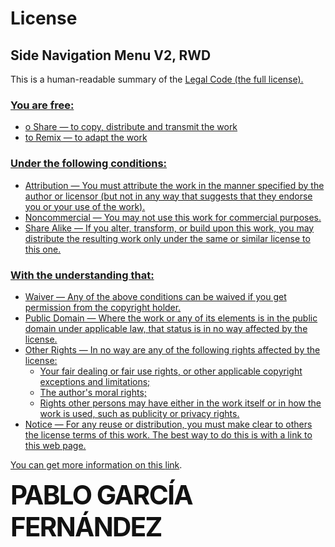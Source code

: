 <h1>License</h1>
<h2>Side Navigation Menu V2, RWD</h2>

<p>This is a human-readable summary of the <a href="http://creativecommons.org/licenses/by-nc-sa/3.0/legalcode" target="_blank">Legal Code (the full license).</p>

<h3>You are free:</h3>

<ul>
  <li>o Share — to copy, distribute and transmit the work</li>
  <li>to Remix — to adapt the work</li>
</ul>

<h3>Under the following conditions:</h3>

<ul>
  <li>Attribution — You must attribute the work in the manner specified by the author or licensor (but not in any way that suggests that they endorse you or your use of the work).</li>
  <li>Noncommercial — You may not use this work for commercial purposes.</li>
  <li>Share Alike — If you alter, transform, or build upon this work, you may distribute the resulting work only under the same or similar license to this one.</li>
</ul>

<h3>With the understanding that:</h3>

<ul>
  <li>Waiver — Any of the above conditions can be waived if you get permission from the copyright holder.</li>
  <li>Public Domain — Where the work or any of its elements is in the public domain under applicable law, that status is in no way affected by the license.</li>
  <li>Other Rights — In no way are any of the following rights affected by the license:
    <ul>
      <li>Your fair dealing or fair use rights, or other applicable copyright exceptions and limitations;</li>
      <li>The author's moral rights;</li>
      <li>Rights other persons may have either in the work itself or in how the work is used, such as publicity or privacy rights.</li>
    </ul>
  </li>
  <li>Notice — For any reuse or distribution, you must make clear to others the license terms of this work. The best way to do this is with a link to this web page.</li>
</ul>
  
<p>You can get more information on this <a href="http://creativecommons.org/licenses/by-nc-sa/3.0/" target="_blank">link</a>.</p>

<a style="font-size: 3em;
font-weight: 700;
letter-spacing: -0.04em;
text-decoration: none;
text-transform: uppercase;
color: #121212;
margin: 1.4em 0 1.4em;" href="http://www.pablogarciafernandez.com" title="Pablo García Fernández" target="_blank">Pablo García Fernández</a>

